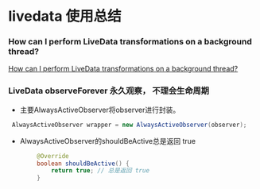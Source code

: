livedata 使用总结
=============

### How can I perform LiveData transformations on a background thread?

[How can I perform LiveData transformations on a background thread?](https://stackoverflow.com/questions/47374580/how-can-i-perform-livedata-transformations-on-a-background-thread)



### LiveData observeForever 永久观察， 不理会生命周期

- 主要AlwaysActiveObserver将observer进行封装。

```java
 AlwaysActiveObserver wrapper = new AlwaysActiveObserver(observer);
```

- AlwaysActiveObserver的shouldBeActive总是返回 true
```java
        @Override
        boolean shouldBeActive() {
            return true; // 总是返回 true
        }
```